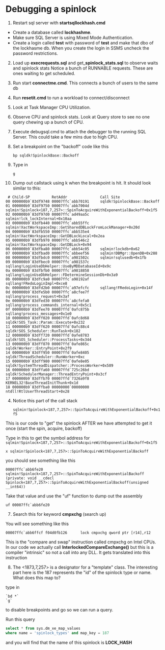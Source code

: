 # Debugging a spinlock

1. Restart sql server with **startsqllockhash.cmd**
- Create a database called **lockhashme**.
- Make sure SQL Server is using Mixed Mode Authentication.
- Create a login called **test** with password of **test** and make that dbo of the lockhasme db. When you create the login in SSMS uncheck the password restrictions.
2. Load up **execrequests.sql** and get_**spinlock_stats.sql** to observe waits and spinlock stats Notice a bunch of RUNNABLE requests. These are ones waiting to get scheduled.
3. Run start **connectme.cmd**. This connects a bunch of users to the same db
4. Run **resetit.cmd** to run a workload to connect/disconnect
1. Look at Task Manager CPU Utilization.
1. Observe CPU and spinlock stats. Look at Query store to see no one query chewing up a bunch of CPU.
1. Execute debugsql.cmd to attach the debugger to the running SQL Server. This could take a few mins due to high CPU.

2. Set a breakpoint on the "backoff" code like this

    `bp sqldk!SpinlockBase::Backoff`

3. Type in

    `g`

4. Dump out callstack using k when the breakpoint is hit. It should look similar to this:

```armasm
 # Child-SP          RetAddr               Call Site
00 000000b9`83df9748 00007ffc`abb70191     sqldk!SpinlockBase::Backoff
01 000000b9`83df9750 00007ffc`abb7004d     sqlmin!Spinlock<187,7,257>::SpinToAcquireWithExponentialBackoff+0x1f5
02 000000b9`83df97d0 00007ffc`ad49aa5c     sqlmin!lck_lockInternal+0x10aa
03 000000b9`83dfb440 00007ffc`abb55ffc     sqlmin!XactWorkspaceImp::GetSharedDBLockFromLockManager+0x20d
04 000000b9`83dfb550 00007ffc`abb535e4     sqlmin!XactWorkspaceImp::GetDBLockLocal+0x2ea
05 000000b9`83dfb970 00007ffc`abb546c2     sqlmin!XactWorkspaceImp::GetDBLock+0x94
06 000000b9`83dfba80 00007ffc`abb54c05     sqlmin!lockdb+0x62
07 000000b9`83dfbad0 00007ffc`abbeef56     sqlmin!DBMgr::OpenDB+0x288
08 000000b9`83dfbdc0 00007ffc`a981502c     sqlmin!sqlusedb+0x1fb
09 000000b9`83dfbec0 00007ffc`a981537c     sqllang!LoginUseDbHelper::UseByMDDatabaseId+0x9c
0a 000000b9`83dfbfb0 00007ffc`a9818858     sqllang!LoginUseDbHelper::FDetermineSessionDb+0x3a9
0b 000000b9`83dfc9a0 00007ffc`a98192af     sqllang!FRedoLoginImpl+0xce8
0c 000000b9`83dfd2b0 00007ffc`a97efcfc     sqllang!FRedoLogin+0x14f
0d 000000b9`83dfe5b0 00007ffc`a8cfee7f     sqllang!process_request+0x3af
0e 000000b9`83dfed30 00007ffc`a8cfefa0     sqllang!process_commands_internal+0x5c1
0f 000000b9`83dfee70 00007ffd`0afc875b     sqllang!process_messages+0x1e0
10 000000b9`83dff020 00007ffd`0afc8d68     sqldk!SOS_Task::Param::Execute+0x232
11 000000b9`83dff620 00007ffd`0afc88c4     sqldk!SOS_Scheduler::RunTask+0x182
12 000000b9`83dff720 00007ffd`0afe8783     sqldk!SOS_Scheduler::ProcessTasks+0x344
13 000000b9`83dff870 00007ffd`0afe865c     sqldk!Worker::EntryPoint+0x2f9
14 000000b9`83dff950 00007ffd`0afe8405     sqldk!ThreadScheduler::RunWorker+0xc
15 000000b9`83dff980 00007ffd`0afe8e05     sqldk!SystemThreadDispatcher::ProcessWorker+0x589
16 000000b9`83dffa60 00007ffd`725c26bd     sqldk!SchedulerManager::ThreadEntryPoint+0x3cf
17 000000b9`83dffb70 00007ffd`7326a9f8     KERNEL32!BaseThreadInitThunk+0x1d
18 000000b9`83dffba0 00000000`00000000     ntdll!RtlUserThreadStart+0x28
```

4. Notice this part of the call stack

    `sqlmin!Spinlock<187,7,257>::SpinToAcquireWithExponentialBackoff+0x1f5`

This is our code to "get" the spinlock AFTER we have attempted to get it once (start the spin, acquire, backoff)

Type in this to get the symbol address for `sqlmin!Spinlock<187,7,257>::SpinToAcquireWithExponentialBackoff+0x1f5`

```armasm
x sqlmin!Spinlock<187,7,257>::SpinToAcquireWithExponentialBackoff
```
you should see something like this

```armasm
00007ffc`abb6fe20 sqlmin!Spinlock<187,7,257>::SpinToAcquireWithExponentialBackoff (private: void __cdecl Spinlock<187,7,257>::SpinToAcquireWithExponentialBackoff(unsigned __int64))
```

Take that value and use the "uf" function to dump out the assembly

```armasm
uf 00007ffc`abb6fe20
```
7. Search this for keyword **cmpxchg** (search up)

You will see something like this

```armasm
00007ffc`abb6ffcf f04d0fb126      lock cmpxchg qword ptr [r14],r12
```
This is the "compare and swap" instruction called cmpxchg on Intel CPUs. In our code we actually call **InterlockedCompareExchange()** but this is a compiler "intrinsic" so not a call into any DLL. It gets translated into this instruction

8. The <1873,7,257> is a designator for a "template" class. The interesting part here is the 187 represents the "id"
of the spinlock type or name. What does this map to?

type in

    `bd *`
    `g`

to disable breakpoints and go so we can run a query.

Run this query

```sql
select * from sys.dm_xe_map_values
where name = 'spinlock_types' and map_key = 187
```
and you will find that the name of this spinlock is **LOCK_HASH**

